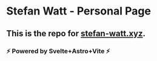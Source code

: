 # Stefan Watt - Personal Page
## This is the repo for [stefan-watt.xyz](https://stefan-watt.xyz).
### ⚡ Powered by Svelte+Astro+Vite ⚡
